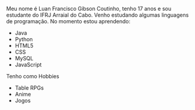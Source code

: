 Meu nome é Luan Francisco Gibson Coutinho, tenho 17 anos e sou estudante do IFRJ Arraial do Cabo. Venho estudando algumas linguagens de programação. No momento estou aprendendo: 
- Java 
- Python
- HTML5
- CSS
- MySQL
- JavaScript




Tenho como Hobbies
- Table RPGs
- Anime
- Jogos

